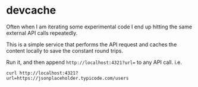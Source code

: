 # devcache

Often when I am iterating some experimental code I end up hitting the same external API calls repeatedly.

This is a simple service that performs the API request and caches the content locally to save the constant round trips. 

Run it, and then append `http://localhost:4321?url=` to any API call. i.e.

    curl http://localhost:4321?url=https://jsonplaceholder.typicode.com/users

